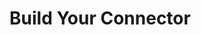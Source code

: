 <script setup>
  import { data } from '../../versions.data'
  const { version } = data
</script>

# Build Your Connector
